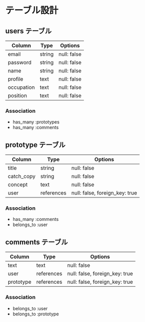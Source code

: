# テーブル設計

## users テーブル

| Column    | Type   | Options     |
| --------- | ------ | ----------- |
| email     | string | null: false |
| password  | string | null: false |
| name      | string | null: false |
| profile   | text   | null: false |
| occupation| text   | null: false |
| position  | text   | null: false |

### Association

- has_many :prototypes
- has_many :comments

## prototype テーブル

| Column    | Type       | Options                       |
| --------- | ---------- | ----------------------------- |
| title     | string     | null: false                   |
| catch_copy| string     | null: false                   |
| concept   | text       | null: false                   |
| user      | references | null: false, foreign_key: true|

### Association

- has_many :comments
- belongs_to :user

## comments テーブル

| Column    | Type       | Options                       |
| --------- | ---------- | ----------------------------- |
| text      | text       | null: false                   |
| user      | references | null: false, foreign_key: true|
| prototype | references | null: false, foreign_key: true|

### Association

- belongs_to :user
- belongs_to :prototype

